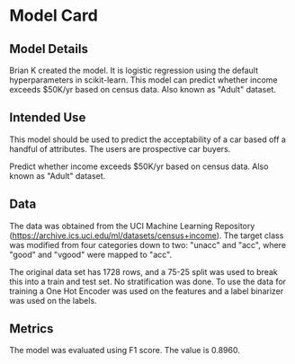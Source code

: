 # Model Card



## Model Details
Brian K created the model. It is logistic regression using the default hyperparameters in scikit-learn. This model can predict whether income exceeds $50K/yr based on census data. Also known as "Adult" dataset.



## Intended Use

This model should be used to predict the acceptability of a car based off a handful of attributes. The users are prospective car buyers.

Predict whether income exceeds $50K/yr based on census data. Also known as "Adult" dataset.



## Data

The data was obtained from the UCI Machine Learning Repository (https://archive.ics.uci.edu/ml/datasets/census+income). The target class was modified from four categories down to two: "unacc" and "acc", where "good" and "vgood" were mapped to "acc".

The original data set has 1728 rows, and a 75-25 split was used to break this into a train and test set. No stratification was done. To use the data for training a One Hot Encoder was used on the features and a label binarizer was used on the labels.

## Metrics

The model was evaluated using F1 score. The value is 0.8960.
